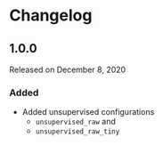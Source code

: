 # Changelog

## 1.0.0

Released on December 8, 2020

### Added

- Added unsupervised configurations
  - `unsupervised_raw` and
  - `unsupervised_raw_tiny`
